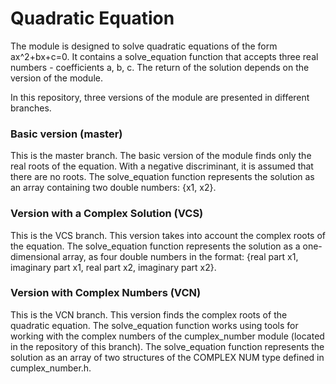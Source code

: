Quadratic Equation 
=====================================

The module is designed to solve quadratic equations of the form ax^2+bx+c=0. 
It contains a solve_equation function that accepts three real numbers - coefficients a, b, c. 
The return of the solution depends on the version of the module.

In this repository, three versions of the module are presented in different branches.

### Basic version (master)
This is the master branch. The basic version of the module finds only the real roots of 
the equation. With a negative discriminant, it is assumed that there are no roots. 
The solve_equation function represents the solution as an array containing two double numbers: 
{x1, x2}.

### Version with a Complex Solution (VCS)
This is the VCS branch. This version takes into account the complex roots of the equation. 
The solve_equation function represents the solution as a one-dimensional array, 
as four double numbers in the format: 
{real part x1, imaginary part x1, real part x2, imaginary part x2}. 

### Version with Complex Numbers (VCN)
This is the VCN branch. This version finds the complex roots of the quadratic equation. 
The solve_equation function works using tools for working with the complex numbers of 
the cumplex_number module (located in the repository of this branch). 
The solve_equation function represents the solution as an array of two structures 
of the COMPLEX NUM type defined in cumplex_number.h.
